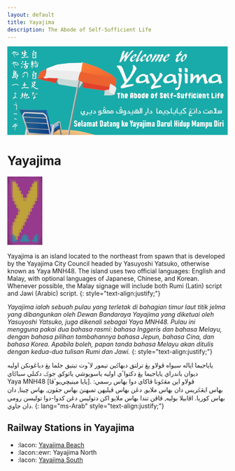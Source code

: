 ```yaml
---
layout: default
title: Yayajima
description: The Abode of Self-Sufficient Life
---
```


![The promotional banner of yayajima <>](/assets/img/areas/yayajima/header.png
"The promotional banner of Yayajima")

# Yayajima

![The official flag banner of yayajima >](/assets/img/areas/yayajima/banner.png
"The official flag banner of Yayajima")

Yayajima is an island located to the northeast from spawn that is developed by
the Yayajima&nbsp;City&nbsp;Council headed by Yasuyoshi&nbsp;Yatsuko, otherwise
known as Yaya&nbsp;MNH48. The island uses two official languages: English and
Malay, with optional languages of Japanese, Chinese, and Korean. Whenever
possible, the Malay signage will include both Rumi (Latin) script and Jawi
(Arabic) script.
{: style="text-align:justify;"}

*Yayajima ialah sebuah pulau yang terletak di bahagian timur&nbsp;laut
titik&nbsp;jelma yang dibangunkan oleh Dewan&nbsp;Bandaraya&nbsp;Yayajima yang
diketuai oleh Yasuyoshi&nbsp;Yatsuko, juga dikenali sebagai Yaya&nbsp;MNH48.
Pulau ini mengguna&nbsp;pakai dua bahasa rasmi: bahasa&nbsp;Inggeris dan
bahasa&nbsp;Melayu, dengan bahasa pilihan tambahannya bahasa&nbsp;Jepun,
bahasa&nbsp;Cina, dan bahasa&nbsp;Korea. Apabila boleh, papan tanda
bahasa&nbsp;Melayu akan ditulis dengan kedua-dua tulisan Rumi dan Jawi.*
{: style="text-align:justify;"}

ياياجيما اياله سبواه ڤولاو يڠ ترلتق دبهاݢين تيمور لاٴوت تيتيق جلما يڠ دباڠونکن
اوليه ديوان&nbsp;باندراي&nbsp;ياياجيما يڠ دکتواٴي اوليه ياسويوشي&nbsp;ياثوکو⹁
جوݢ دکنلي سباݢاي Yaya&nbsp;MNH48 [يايا&nbsp;مينيچي‌يوٴڤا]. ڤولاو اين
مڠݢونا&nbsp;ڤاکاي دوا بهاس رسمي: بهاس&nbsp;ايڠݢريس دان بهاس&nbsp;ملايو⹁ دڠن
بهاس ڤيليهن تمبهنڽ بهاس&nbsp;جڤون⹁ بهاس&nbsp;چينا⹁ دان بهاس&nbsp;کوريا. اڤابيلا
بوليه⹁ ڤاڤن تندا بهاس&nbsp;ملايو اکن دتوليس دڠن کدوا-دوا توليسن رومي دان جاوي.
{: lang="ms-Arab" style="text-align:justify;"}

## Railway Stations in Yayajima

- :lacon: [Yayajima Beach](/rail-stations/yayajima-beach)
- :lacon::ewr: Yayajima North
- :lacon: [Yayajima South](/rail-stations/yayajima-south)